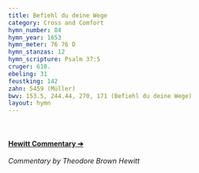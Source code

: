 ```yaml
---
title: Befiehl du deine Wege
category: Cross and Comfort
hymn_number: 84
hymn_year: 1653
hymn_meter: 76 76 D
hymn_stanzas: 12
hymn_scripture: Psalm 37:5
cruger: 610.
ebeling: 31
feustking: 142
zahn: 5459 (Müller)
bwv: 153.5, 244.44, 270, 171 (Befiehl du deine Wege)
layout: hymn
---
```

<br>

#### [Hewitt Commentary ➔](/hymns/084/hewitt)

*Commentary by Theodore Brown Hewitt*

